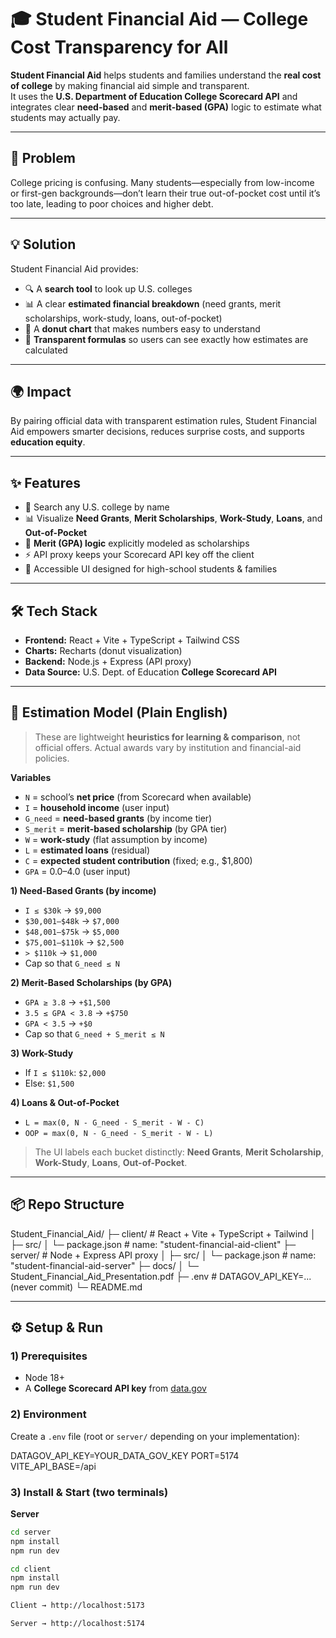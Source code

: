# 🎓 Student Financial Aid — College Cost Transparency for All

**Student Financial Aid** helps students and families understand the **real cost of college** by making financial aid simple and transparent.  
It uses the **U.S. Department of Education College Scorecard API** and integrates clear **need-based** and **merit-based (GPA)** logic to estimate what students may actually pay.

---

## 🚀 Problem
College pricing is confusing. Many students—especially from low-income or first-gen backgrounds—don’t learn their true out-of-pocket cost until it’s too late, leading to poor choices and higher debt.

---

## 💡 Solution
Student Financial Aid provides:
- 🔍 A **search tool** to look up U.S. colleges  
- 📊 A clear **estimated financial breakdown** (need grants, merit scholarships, work-study, loans, out-of-pocket)  
- 🍩 A **donut chart** that makes numbers easy to understand  
- 🧮 **Transparent formulas** so users can see exactly how estimates are calculated  

---

## 🌍 Impact
By pairing official data with transparent estimation rules, Student Financial Aid empowers smarter decisions, reduces surprise costs, and supports **education equity**.

---

## ✨ Features
- 🔎 Search any U.S. college by name  
- 📊 Visualize **Need Grants**, **Merit Scholarships**, **Work-Study**, **Loans**, and **Out-of-Pocket**  
- 🧠 **Merit (GPA) logic** explicitly modeled as scholarships  
- ⚡ API proxy keeps your Scorecard API key off the client  
- 🧩 Accessible UI designed for high-school students & families  

---

## 🛠 Tech Stack
- **Frontend:** React + Vite + TypeScript + Tailwind CSS  
- **Charts:** Recharts (donut visualization)  
- **Backend:** Node.js + Express (API proxy)  
- **Data Source:** U.S. Dept. of Education **College Scorecard API**

---

## 🧮 Estimation Model (Plain English)

> These are lightweight **heuristics for learning & comparison**, not official offers. Actual awards vary by institution and financial-aid policies.

**Variables**
- `N` = school’s **net price** (from Scorecard when available)  
- `I` = **household income** (user input)  
- `G_need` = **need-based grants** (by income tier)  
- `S_merit` = **merit-based scholarship** (by GPA tier)  
- `W` = **work-study** (flat assumption by income)  
- `L` = **estimated loans** (residual)  
- `C` = **expected student contribution** (fixed; e.g., $1,800)  
- `GPA` = 0.0–4.0 (user input)

**1) Need-Based Grants (by income)**
- `I ≤ $30k` → `$9,000`  
- `$30,001–$48k` → `$7,000`  
- `$48,001–$75k` → `$5,000`  
- `$75,001–$110k` → `$2,500`  
- `> $110k` → `$1,000`  
- Cap so that `G_need ≤ N`

**2) Merit-Based Scholarships (by GPA)**
- `GPA ≥ 3.8` → `+$1,500`  
- `3.5 ≤ GPA < 3.8` → `+$750`  
- `GPA < 3.5` → `+$0`  
- Cap so that `G_need + S_merit ≤ N`

**3) Work-Study**
- If `I ≤ $110k`: `$2,000`  
- Else: `$1,500`

**4) Loans & Out-of-Pocket**
- `L = max(0, N - G_need - S_merit - W - C)`  
- `OOP = max(0, N - G_need - S_merit - W - L)`

> The UI labels each bucket distinctly: **Need Grants**, **Merit Scholarship**, **Work-Study**, **Loans**, **Out-of-Pocket**.

---

## 📦 Repo Structure
Student_Financial_Aid/
├─ client/                  # React + Vite + TypeScript + Tailwind
│  ├─ src/
│  └─ package.json          # name: "student-financial-aid-client"
├─ server/                  # Node + Express API proxy
│  ├─ src/
│  └─ package.json          # name: "student-financial-aid-server"
├─ docs/
│  └─ Student_Financial_Aid_Presentation.pdf
├─ .env                     # DATAGOV_API_KEY=... (never commit)
└─ README.md



---

## ⚙️ Setup & Run

### 1) Prerequisites
- Node 18+  
- A **College Scorecard API key** from [data.gov](https://catalog.data.gov/)

### 2) Environment
Create a `.env` file (root or `server/` depending on your implementation):

DATAGOV_API_KEY=YOUR_DATA_GOV_KEY
PORT=5174
VITE_API_BASE=/api


### 3) Install & Start (two terminals)

**Server**
```bash
cd server
npm install
npm run dev

cd client
npm install
npm run dev

Client → http://localhost:5173

Server → http://localhost:5174

 
